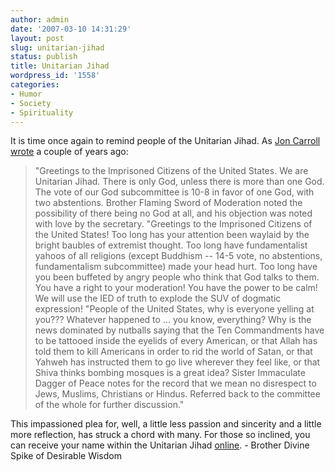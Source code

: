 ```yaml
---
author: admin
date: '2007-03-10 14:31:29'
layout: post
slug: unitarian-jihad
status: publish
title: Unitarian Jihad
wordpress_id: '1558'
categories:
- Humor
- Society
- Spirituality
---
```


It is time once again to remind people of the Unitarian Jihad. As [Jon
Carroll
wrote](http://sfgate.com/cgi-bin/article.cgi?file=/chronicle/archive/2005/04/08/DDG27BCFLG1.DTL)
a couple of years ago:

> "Greetings to the Imprisoned Citizens of the United States. We are
> Unitarian Jihad. There is only God, unless there is more than one God.
> The vote of our God subcommittee is 10-8 in favor of one God, with two
> abstentions. Brother Flaming Sword of Moderation noted the possibility
> of there being no God at all, and his objection was noted with love by
> the secretary. "Greetings to the Imprisoned Citizens of the United
> States! Too long has your attention been waylaid by the bright baubles
> of extremist thought. Too long have fundamentalist yahoos of all
> religions (except Buddhism -- 14-5 vote, no abstentions,
> fundamentalism subcommittee) made your head hurt. Too long have you
> been buffeted by angry people who think that God talks to them. You
> have a right to your moderation! You have the power to be calm! We
> will use the IED of truth to explode the SUV of dogmatic expression!
> "People of the United States, why is everyone yelling at you???
> Whatever happened to ... you know, everything? Why is the news
> dominated by nutballs saying that the Ten Commandments have to be
> tattooed inside the eyelids of every American, or that Allah has told
> them to kill Americans in order to rid the world of Satan, or that
> Yahweh has instructed them to go live wherever they feel like, or that
> Shiva thinks bombing mosques is a great idea? Sister Immaculate Dagger
> of Peace notes for the record that we mean no disrespect to Jews,
> Muslims, Christians or Hindus. Referred back to the committee of the
> whole for further discussion."

This impassioned plea for, well, a little less passion and sincerity and
a little more reflection, has struck a chord with many. For those so
inclined, you can receive your name within the Unitarian Jihad
[online](http://www.elsewhere.org/cgi-bin/jihad). - Brother Divine Spike
of Desirable Wisdom
